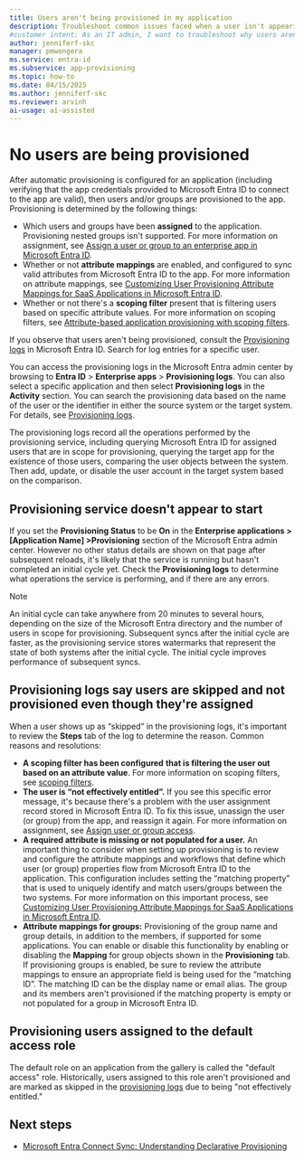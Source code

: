 ```yaml
---
title: Users aren't being provisioned in my application
description: Troubleshoot common issues faced when a user isn't appearing in a Microsoft Entra Gallery Application configured for user provisioning with Microsoft Entra ID.
#customer intent: As an IT admin, I want to troubleshoot why users aren't being provisioned in a Microsoft Entra Gallery Application so that I can resolve the issue and ensure proper user access.  
author: jenniferf-skc
manager: pmwongera
ms.service: entra-id
ms.subservice: app-provisioning
ms.topic: how-to
ms.date: 04/15/2025
ms.author: jenniferf-skc
ms.reviewer: arvinh
ai-usage: ai-assisted
---
```


# No users are being provisioned 
After automatic provisioning is configured for an application (including verifying that the app credentials provided to Microsoft Entra ID to connect to the app are valid), then users and/or groups are provisioned to the app. Provisioning is determined by the following things:

-   Which users and groups have been **assigned** to the application. Provisioning nested groups isn't supported. For more information on assignment, see [Assign a user or group to an enterprise app in Microsoft Entra ID](~/identity/enterprise-apps/assign-user-or-group-access-portal.md).
-   Whether or not **attribute mappings** are enabled, and configured to sync valid attributes from Microsoft Entra ID to the app. For more information on attribute mappings, see [Customizing User Provisioning Attribute Mappings for SaaS Applications in Microsoft Entra ID](customize-application-attributes.md).
-   Whether or not there's a **scoping filter** present that is filtering users based on specific attribute values. For more information on scoping filters, see [Attribute-based application provisioning with scoping filters](~/identity/app-provisioning/define-conditional-rules-for-provisioning-user-accounts.md).

If you observe that users aren't being provisioned, consult the [Provisioning logs](~/identity/monitoring-health/concept-provisioning-logs.md?context=azure/active-directory/manage-apps/context/manage-apps-context) in Microsoft Entra ID. Search for log entries for a specific user.

You can access the provisioning logs in the Microsoft Entra admin center by browsing to **Entra ID** > **Enterprise apps** > **Provisioning logs**. You can also select a specific application and then select **Provisioning logs** in the **Activity** section. You can search the provisioning data based on the name of the user or the identifier in either the source system or the target system. For details, see [Provisioning logs](~/identity/monitoring-health/concept-provisioning-logs.md?context=azure/active-directory/manage-apps/context/manage-apps-context). 

The provisioning logs record all the operations performed by the provisioning service, including querying Microsoft Entra ID for assigned users that are in scope for provisioning, querying the target app for the existence of those users, comparing the user objects between the system. Then add, update, or disable the user account in the target system based on the comparison.

## Provisioning service doesn't appear to start
If you set the **Provisioning Status** to be **On** in the **Enterprise applications &gt; \[Application Name\] &gt;Provisioning** section of the Microsoft Entra admin center. However no other status details are shown on that page after subsequent reloads, it's likely that the service is running but hasn't completed an initial cycle yet. Check the **Provisioning logs** to determine what operations the service is performing, and if there are any errors.

>[!NOTE]
>An initial cycle can take anywhere from 20 minutes to several hours, depending on the size of the Microsoft Entra directory and the number of users in scope for provisioning. Subsequent syncs after the initial cycle are faster, as the provisioning service stores watermarks that represent the state of both systems after the initial cycle. The initial cycle improves performance of subsequent syncs.
>


## Provisioning logs say users are skipped and not provisioned even though they're assigned

When a user shows up as “skipped” in the provisioning logs, it's important to review the **Steps** tab of the log to determine the reason. Common reasons and resolutions:

- **A scoping filter has been configured** **that is filtering the user out based on an attribute value**. For more information on scoping filters, see [scoping filters](~/identity/app-provisioning/define-conditional-rules-for-provisioning-user-accounts.md).
- **The user is “not effectively entitled”.** If you see this specific error message, it's because there's a problem with the user assignment record stored in Microsoft Entra ID. To fix this issue, unassign the user (or group) from the app, and reassign it again. For more information on assignment, see [Assign user or group access](~/identity/enterprise-apps/assign-user-or-group-access-portal.md).
- **A required attribute is missing or not populated for a user.** An important thing to consider when setting up provisioning is to review and configure the attribute mappings and workflows that define which user (or group) properties flow from Microsoft Entra ID to the application. This configuration includes setting the “matching property” that is used to uniquely identify and match users/groups between the two systems. For more information on this important process, see [Customizing User Provisioning Attribute Mappings for SaaS Applications in Microsoft Entra ID](customize-application-attributes.md).
- **Attribute mappings for groups:** Provisioning of the group name and group details, in addition to the members, if supported for some applications. You can enable or disable this functionality by enabling or disabling the **Mapping** for group objects shown in the **Provisioning** tab. If provisioning groups is enabled, be sure to review the attribute mappings to ensure an appropriate field is being used for the “matching ID”. The matching ID can be the display name or email alias. The group and its members aren't provisioned if the matching property is empty or not populated for a group in Microsoft Entra ID.
## Provisioning users assigned to the default access role
The default role on an application from the gallery is called the "default access" role. Historically, users assigned to this role aren't provisioned and are marked as skipped in the [provisioning logs](~/identity/monitoring-health/concept-provisioning-logs.md) due to being "not effectively entitled." 


## Next steps
- [Microsoft Entra Connect Sync: Understanding Declarative Provisioning](~/identity/hybrid/connect/concept-azure-ad-connect-sync-declarative-provisioning.md)
